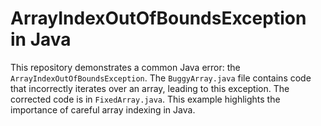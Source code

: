 # ArrayIndexOutOfBoundsException in Java
This repository demonstrates a common Java error: the `ArrayIndexOutOfBoundsException`.  The `BuggyArray.java` file contains code that incorrectly iterates over an array, leading to this exception. The corrected code is in `FixedArray.java`. This example highlights the importance of careful array indexing in Java.